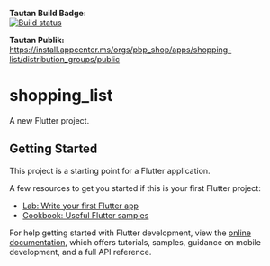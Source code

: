 **Tautan Build Badge:**\
[![Build status](https://build.appcenter.ms/v0.1/apps/f2b5cda9-92b4-4edf-b827-c3925af16de0/branches/main/badge)](https://appcenter.ms)


**Tautan Publik:** \
https://install.appcenter.ms/orgs/pbp_shop/apps/shopping-list/distribution_groups/public


# shopping_list

A new Flutter project.

## Getting Started

This project is a starting point for a Flutter application.

A few resources to get you started if this is your first Flutter project:

- [Lab: Write your first Flutter app](https://docs.flutter.dev/get-started/codelab)
- [Cookbook: Useful Flutter samples](https://docs.flutter.dev/cookbook)

For help getting started with Flutter development, view the
[online documentation](https://docs.flutter.dev/), which offers tutorials,
samples, guidance on mobile development, and a full API reference.
